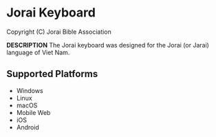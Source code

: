 Jorai Keyboard
=====================

Copyright (C) Jorai Bible Association

__DESCRIPTION__
The Jorai keyboard was designed for the Jorai (or Jarai) language of Viet Nam.

Supported Platforms
-------------------
 * Windows
 * Linux
 * macOS
 * Mobile Web
 * iOS
 * Android

 